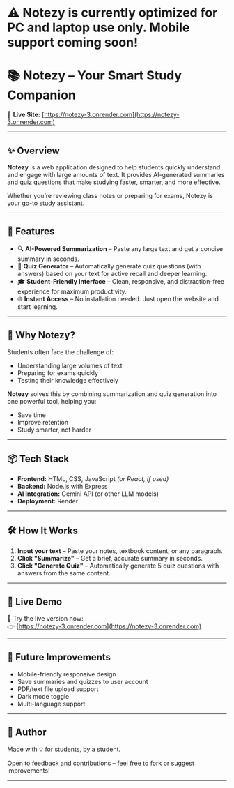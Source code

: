 # ⚠️ Notezy is currently optimized for PC and laptop use only. Mobile support coming soon!

# 📚 Notezy – Your Smart Study Companion

🔗 **Live Site:** [https://notezy-3.onrender.com](https://notezy-3.onrender.com)

---

## ✨ Overview

**Notezy** is a web application designed to help students quickly understand and engage with large amounts of text. It provides AI-generated summaries and quiz questions that make studying faster, smarter, and more effective.

Whether you’re reviewing class notes or preparing for exams, Notezy is your go-to study assistant.

---

## 🚀 Features

- 🔍 **AI-Powered Summarization** – Paste any large text and get a concise summary in seconds.
- 🧠 **Quiz Generator** – Automatically generate quiz questions (with answers) based on your text for active recall and deeper learning.
- 🎓 **Student-Friendly Interface** – Clean, responsive, and distraction-free experience for maximum productivity.
- 🌐 **Instant Access** – No installation needed. Just open the website and start learning.

---

## 🧠 Why Notezy?

Students often face the challenge of:
- Understanding large volumes of text
- Preparing for exams quickly
- Testing their knowledge effectively

**Notezy** solves this by combining summarization and quiz generation into one powerful tool, helping you:
- Save time
- Improve retention
- Study smarter, not harder

---

## 📦 Tech Stack

- **Frontend:** HTML, CSS, JavaScript *(or React, if used)*
- **Backend:** Node.js with Express
- **AI Integration:** Gemini API (or other LLM models)
- **Deployment:** Render

---

## 🛠️ How It Works

1. **Input your text** – Paste your notes, textbook content, or any paragraph.
2. **Click "Summarize"** – Get a brief, accurate summary in seconds.
3. **Click "Generate Quiz"** – Automatically generate 5 quiz questions with answers from the same content.

---

## 📍 Live Demo

🎯 Try the live version now:  
👉 [https://notezy-3.onrender.com](https://notezy-3.onrender.com)

---

## 🔮 Future Improvements

- Mobile-friendly responsive design
- Save summaries and quizzes to user account
- PDF/text file upload support
- Dark mode toggle
- Multi-language support

---

## 🙌 Author

Made with 💡 for students, by a student.

Open to feedback and contributions – feel free to fork or suggest improvements!

---
